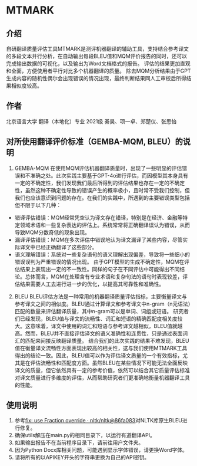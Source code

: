 # MTMARK

## 介绍
自研翻译质量评估工具MTMARK是测评机器翻译的辅助工具，支持结合参考译文的多段文本并行分析，在自动输出每段BLEU值和MQM评价报告的同时，还可以完成输出数据的可视化，以及输出为Word文档格式的报告。
评估的结果更加直观和全面，方便使用者平行对比多个机器翻译的质量。 
除去MQM分析结果由于GPT生成内容的随机性偶尔会出现错误的情况出现，最终判断结果同人工审校后所得结果相似度较高。

## 作者
北京语言大学 翻译（本地化）专业 2021级 綦昊、项一卓、郑楚仪、张思怡

## 对所使用翻译评价标准（GEMBA-MQM, BLEU）的说明
1. GEMBA-MQM
在使用MQM评估机器翻译质量时，出现了一些明显的评估错误和不准确之处。此次实践主要基于GPT-4o进行评估，而因模型其本身具有一定的不确定性，我们发现我们最后所得到的评估结果也存在一定的不确定性，虽然这种不确定性导致的错误产生的概率极小，且时常不受我们控制，但我们也应该意识到问题的存在。在我们的实践中，所遇到的主要错误类型包括但不限于以下几种：
- 错译评估错误：MQM经常凭空认为译文存在错译，特别是在经济、金融等特定领域术语和一些复杂表达的评估上。系统常常将正确翻译误认为错误，从而导致MQM分数奇低的现象出现。
- 漏译评估错误：MQM在多次评估中错误地认为译文漏译了某些内容，尽管实际译文中已经正确翻译了这些部分。
- 语义理解错误：系统对一些复杂语句的语义理解出现偏差，导致将一些细小的错误误判为严重错误的情况出现。
由于GPT模型的生成不确定性，MQM在评估结果上表现出一定的不一致性。同样的句子在不同评估中可能得出不同结论。总体而言，MQM在处理含有专业术语和复杂句法的语句时表现较差，评估结果需要人工去进行进一步的优化，以提高其可靠性和准确性。

2. BLEU
BLEU评估方法是一种常用的机器翻译质量评估指标，主要衡量译文与参考译文之间的相似度。BLEU通过计算译文和参考译文中n-gram（n元语法）匹配的数量来评估翻译质量，其中n-gram可以是单词、词组或短语。
研究者们已经发现，BLEU值与译文的流畅性、词汇和短语的精确匹配度相关度较大。这意味着，译文中使用的词汇和短语与参考译文越相似，BLEU值就越高。然而，BLEU并不直接评估译文的语义准确性和连贯性，只是通过表面词汇的匹配来间接反映翻译质量。
结合我们的此次实践的结果不难发现，BLEU值在衡量译文流畅性方面表现出较高的相关性，这与我们使用MTMARK工具得出的结论一致。因此，BLEU值可以作为评估译文质量的一个有效指标，尤其是在评估流畅性和匹配度方面。虽然BLEU在某些情况下可能无法全面反映译文的质量，但它依然具有一定的参考价值，依然可以结合其它质量评估标准对译文质量进行多维度的评估，从而帮助研究者们更准确地衡量机器翻译工具的性能。

## 使用说明
1. 参考[fix: use Fraction override · nltk/nltk@86fa083](https://github.com/nltk/nltk/commit/86fa0832f0f4b366f96867f59ae05d744d68b513)对NLTK库原生BLEU进行修复。
2. 确保utils解压在main.py的相同目录下，以运行有道翻译API。
3. 如果输出报告不在当前程序目录下，请前往用户文件夹。
4. 因为Python Docx库相关问题，可能遇到显示字体错误，请更换Word字体。
5. 请将所有的以APIKEY开头的字符串更换为自己的API密钥。
